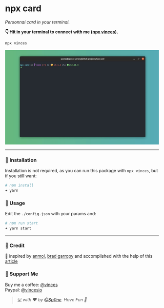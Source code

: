 # npx card

_Personnal card in your terminal._

**👇 Hit in your terminal to connect with me ([npx vinces][sp0ne]).**

```bash
npx vinces
```

![npx-card][card]


---


### 💾 Installation

Installation is not required, as you can run this package with `npx vinces`, but if you still want:

```bash
# npm install
➜ yarn
```

### 🥑 Usage

Edit the `./config.json` with your params and:

```bash
# npm run start
➜ yarn start
```


---


### 🍭 Credit

📖 inspired by [anmol][a098], [brad garropy][brga] and accomplished with the help of this [article][arti]

### 🎁 Support Me

Buy me a coffee: [@vinces][bmac]  
Paypal: [@vincesio][ppal]

> _💻 with ❤ by [@Sp0ne][vinces]. Have Fun 🍻_

[vinces]: https://vinces.io
[sp0ne]: https://github.com/sp0ne/npx-card 
[card]: img/npx-card.gif
[a098]: https://github.com/anmol098/npx_card 
[brga]: https://github.com/bradgarropy/business-card 
[arti]: https://medium.com/@natterstefan/how-to-create-your-personal-npm-business-card-816dfc66ca8
[ppal]: https://www.paypal.com/paypalme/vincesio
[bmac]: https://www.buymeacoffee.com/vinces
